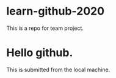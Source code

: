 # learn-github-2020
This is a repo for team project. 

# Hello github.
This is submitted from the local machine.
